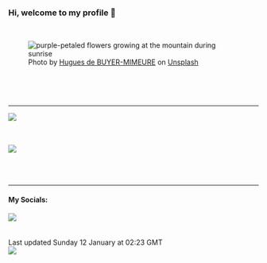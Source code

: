 <h3>Hi, welcome to my profile 👋</h3>

<br />
<figure>
  <img
    src="https://images.unsplash.com/photo-1563216368-5b6a40648062?crop=entropy&cs=tinysrgb&fit=max&fm=jpg&ixid=M3wyNzQ3MDB8MHwxfHJhbmRvbXx8fHx8fHx8fDE3MzY2NDQ3NzJ8&ixlib=rb-4.0.3&q=80&w=1080&auto=format"
    alt="purple-petaled flowers growing at the mountain during sunrise" 
  />
  <figcaption>Photo by <a
    href="https://unsplash.com/@huguesdb?utm_source=Profile%20readme&utm_medium=referral">Hugues de BUYER-MIMEURE</a> on <a
    href="https://unsplash.com/?utm_source=Profile%20readme&utm_medium=referral">Unsplash</a></figcaption>
</figure>




  <br /><br /><br />

<hr />
<img
  src="https://github-readme-stats.vercel.app/api?username=shanelucy&show_icons=true&theme=calm"
/>
<br /><br /><br />

<img 
  src="https://github-readme-stats.vercel.app/api/top-langs/?username=shanelucy&theme=calm"
/>
<br /><br /><br /><br />
<hr />
<h4>My Socials:</h4>
<a href="https://uk.linkedin.com/in/shane-lucy-4735b616a">
  <img
    src="https://img.shields.io/badge/linkedin%20-%230077B5.svg?&style=for-the-badge&logo=linkedin&logoColor=white"
  />
</a>
<br /><br /><br />
Last updated Sunday 12 January at 02:23 GMT
<br />
<img
  src="https://github.com/ShaneLucy/ShaneLucy/workflows/README%20build/badge.svg"
/>

